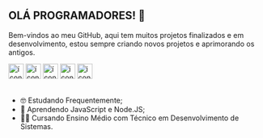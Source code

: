## OLÁ PROGRAMADORES! 👋
Bem-vindos ao meu GitHub, aqui tem muitos projetos finalizados e em desenvolvimento, estou sempre criando novos projetos e aprimorando os antigos.
<div>
  <img height="30px" width="30px" src="https://cdn.jsdelivr.net/gh/devicons/devicon@latest/icons/html5/html5-original.svg" alt="ícone do HTML"/>
  <img height="30px" width="30px" src="https://cdn.jsdelivr.net/gh/devicons/devicon@latest/icons/css3/css3-original.svg" alt="ícone do CSS"/>
  <img height="30px" width="30px" src="https://cdn.jsdelivr.net/gh/devicons/devicon@latest/icons/javascript/javascript-original.svg" alt="ícone do JavaScript"/>
  <img height="30px" width="30px" src="https://cdn.jsdelivr.net/gh/devicons/devicon@latest/icons/nodejs/nodejs-plain-wordmark.svg" alt="icone do Node.JS"/>
  <img height="30px" width="30px" src="https://cdn.jsdelivr.net/gh/devicons/devicon@latest/icons/python/python-original.svg" alt="icone do Python"/>
</div>
<br>

- 🤓 Estudando Frequentemente;
- 📒 Aprendendo JavaScript e Node.JS;
- 👨‍🎓 Cursando Ensino Médio com Técnico em Desenvolvimento de Sistemas.
